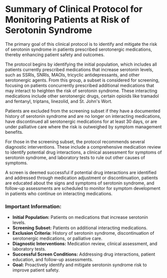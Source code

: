 # Summary of Clinical Protocol for Monitoring Patients at Risk of Serotonin Syndrome

The primary goal of this clinical protocol is to identify and mitigate the risk of serotonin syndrome in patients prescribed serotonergic medications, thereby enhancing patient safety and outcomes.

The protocol begins by identifying the initial population, which includes all patients currently prescribed medications that increase serotonin levels, such as SSRIs, SNRIs, MAOIs, tricyclic antidepressants, and other serotonergic agents. From this group, a subset is considered for screening, focusing on patients concurrently prescribed additional medications that may interact to heighten the risk of serotonin syndrome. These interacting medications include other serotonergic drugs, certain opioids like tramadol and fentanyl, triptans, linezolid, and St. John's Wort.

Patients are excluded from the screening subset if they have a documented history of serotonin syndrome and are no longer on interacting medications, have discontinued all serotonergic medications for at least 30 days, or are under palliative care where the risk is outweighed by symptom management benefits.

For those in the screening subset, the protocol recommends several diagnostic interventions. These include a comprehensive medication review to identify potential drug interactions, a clinical assessment for symptoms of serotonin syndrome, and laboratory tests to rule out other causes of symptoms.

A screen is deemed successful if potential drug interactions are identified and addressed through medication adjustment or discontinuation, patients are educated about the signs and symptoms of serotonin syndrome, and follow-up assessments are scheduled to monitor for symptom development in patients who continue on interacting medications.

### Important Information:
- **Initial Population:** Patients on medications that increase serotonin levels.
- **Screening Subset:** Patients on additional interacting medications.
- **Exclusion Criteria:** History of serotonin syndrome, discontinuation of serotonergic medications, or palliative care.
- **Diagnostic Interventions:** Medication review, clinical assessment, and laboratory tests.
- **Successful Screen Conditions:** Addressing drug interactions, patient education, and follow-up assessments.
- **Goal:** Proactively identify and mitigate serotonin syndrome risk to improve patient safety.
